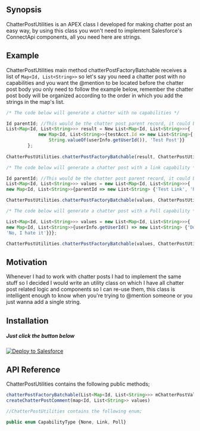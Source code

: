 ## Synopsis
ChatterPostUtilities is an APEX class I developed for making chatter post an easy way, by using this class you won't need to implement Salesforce's ConnectApi components, all you need here are strings.

## Example
ChatterPostUtilities main method chatterPostFactoryBatchable receives a list of ```Map<Id, List<String>>``` so let's say you need a chatter post with no capabilities and you want the @mention to be located before the chatter post body you only need to follow the example below, remember the chatter post body will be organized according to the order in which you add the strings in the map's list.
```javascript
/* The code below will generate a chatter with no capabilities */

Id parentId; //This would be the chatter post parent record, it could be anything from a Sobject to a user's wall
List<Map<Id, List<String>>> result = New List<Map<Id, List<String>>>{
            new Map<Id, List<String>>{testAcct.Id => new List<String>{
                String.valueOf(userInfo.getUserId()), 'Test Post'}}
        };
        
ChatterPostUtilities.chatterPostFactoryBatchable(result, ChatterPostUtilities.CapabilityType.None);

/* The code below will generate a chatter post with a link capability */

Id parentId; //This would be the chatter post parent record, it could be anything from a Sobject to a user's wall
List<Map<Id, List<String>>> values = new List<Map<Id, List<String>>>{
new Map<Id, List<String>>{parentId => new List<String> {'Test Link', 'https://na14.salesforce.com/' + parentId}}};

ChatterPostUtilities.chatterPostFactoryBatchable(values, ChatterPostUtilities.CapabilityType.Link);

/* The code below will generate a chatter post with a Poll capability */

List<Map<Id, List<String>>> values = new List<Map<Id, List<String>>>{
new Map<Id, List<String>>{userInfo.getUserId() => new List<String> {'Do you like Salesforce?', 'Yes, I love it',
'No, I hate it'}}};

ChatterPostUtilities.chatterPostFactoryBatchable(values, ChatterPostUtilities.CapabilityType.Poll);
```

## Motivation
Whenever I had to work with chatter posts I had to implement the same stuff so I decided I would write an utility class on which I have all chatter post related logic and components so I can re-use them, this class is intelligent enough to know when you're trying to @mention someone or you just wanna add a single string.

## Installation
##### Just click the button below

<a href="https://githubsfdeploy.herokuapp.com?owner=edguz2408&repo=ChatterPostUtilities">
  <img alt="Deploy to Salesforce"
       src="https://raw.githubusercontent.com/afawcett/githubsfdeploy/master/src/main/webapp/resources/img/deploy.png">
</a>

## API Reference
ChatterPostUtilities contains the following public methods;

```javascript 
chatterPostFactoryBatchable(List<Map<Id, List<String>>> mChatterPostVals, CapabilityType capType)
createChatterPostComment(map<Id, List<String>> values)

//ChatterPostUtilities contains the following enum;

public enum CapabilityType {None, Link, Poll}
```
